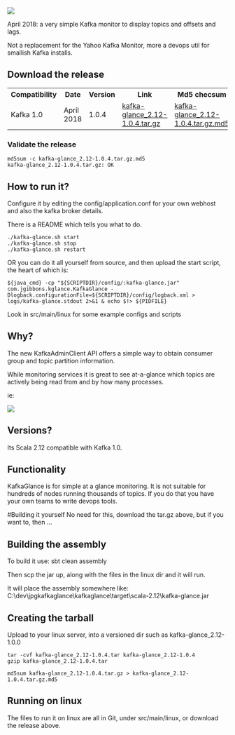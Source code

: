 <img src="https://pendared.github.io/jpgkafkaglance/images/kglance.png">

April 2018: a very simple Kafka monitor to display topics and offsets and lags.

Not a replacement for the Yahoo Kafka Monitor, more a devops util for smallish Kafka installs.

## Download the release

<table>
  <tr>
    <th>Compatibility</th>
    <th>Date</th>
    <th>Version</th>
    <th>Link</th>
    <th>Md5 checsum</th>
  </tr><tr>
    <td>Kafka 1.0</td>
    <td>April 2018</td>
    <td>1.0.4</td>
    <td><a href="https://pendared.github.io/jpgkafkaglance/releases/kafka-glance_2.12-1.0.4.tar.gz">kafka-glance_2.12-1.0.4.tar.gz</a></td>
    <td><a href="https://pendared.github.io/jpgkafkaglance/releases/kafka-glance_2.12-1.0.4.tar.gz.md5">kafka-glance_2.12-1.0.4.tar.gz.md5</a></td>
  </tr>
</table>

### Validate the release

```
md5sum -c kafka-glance_2.12-1.0.4.tar.gz.md5
kafka-glance_2.12-1.0.4.tar.gz: OK
```

## How to run it?

Configure it by editing the config/application.conf for your own webhost and also the kafka broker details.

There is a README which tells you what to do.
```
./kafka-glance.sh start
./kafka-glance.sh stop
./kafka-glance.sh restart
```

OR you can do it all yourself from source, and then upload the start script, the heart of which is:

```
${java_cmd} -cp "${SCRIPTDIR}/config/:kafka-glance.jar" com.jgibbons.kglance.KafkaGlance -Dlogback.configurationFile=${SCRIPTDIR}/config/logback.xml > logs/kafka-glance.stdout 2>&1 & echo $!> ${PIDFILE}
```

Look in src/main/linux for some example configs and scripts

## Why?

The new KafkaAdminClient API offers a simple way to obtain consumer group and topic partition information.

While monitoring services it is great to see at-a-glance which topics are actively being read from and by how many processes.

ie:

<img src="https://pendared.github.io/jpgkafkaglance/images/kglance_topics_v1.0.0.png">

## Versions?

Its Scala 2.12 compatible with Kafka 1.0.

## Functionality

KafkaGlance is for simple at a glance monitoring.  It is not suitable for hundreds of nodes running thousands of topics.
If you do that you have your own teams to write devops tools.

#Building it yourself
No need for this, download the tar.gz above, but if you want to, then ...

## Building the assembly
To build it use:
sbt clean assembly

Then scp the jar up, along with the files in the linux dir and it will run.

It will place the assembly somewhere like:
C:\dev\jpgkafkaglance\kafkaglance\target\scala-2.12\kafka-glance.jar

## Creating the tarball

Upload to your linux server, into a versioned dir such as kafka-glance_2.12-1.0.0

```
tar -cvf kafka-glance_2.12-1.0.4.tar kafka-glance_2.12-1.0.4
gzip kafka-glance_2.12-1.0.4.tar

md5sum kafka-glance_2.12-1.0.4.tar.gz > kafka-glance_2.12-1.0.4.tar.gz.md5
```

## Running on linux

The files to run it on linux are all in Git, under src/main/linux, or download the release above.
